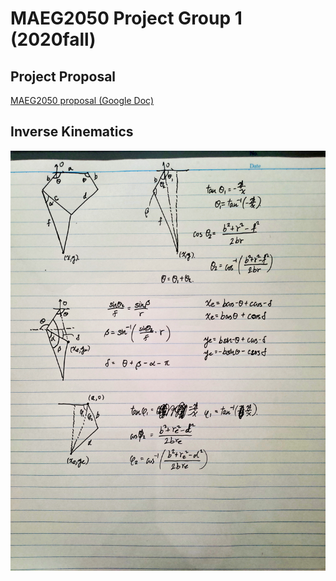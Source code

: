 # MAEG2050 Project Group 1 (2020fall) 
## Project Proposal
[MAEG2050 proposal (Google Doc)](https://docs.google.com/document/d/1hGfzVqJj8J7EWmW0Pkdcsp7leIFFPUqpIvqRC-1Z36Q/edit)

## Inverse Kinematics 

![Inverse Kinematics](Media\Inverse_kinematics.jpg)
